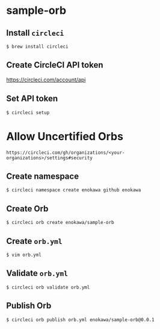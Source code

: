 # sample-orb

## Install `circleci`

```shell
$ brew install circleci
```

## Create CircleCI API token

https://circleci.com/account/api

## Set API token

```shell
$ circleci setup
```

# Allow Uncertified Orbs

```
https://circleci.com/gh/organizations/<your-organizations>/settings#security
```

## Create namespace

```shell
$ circleci namespace create enokawa github enokawa
```

## Create Orb

```shell
$ circleci orb create enokawa/sample-orb
```

## Create `orb.yml`

```shell
$ vim orb.yml
```

## Validate `orb.yml`

```shell
$ circleci orb validate orb.yml
```

## Publish Orb

```shell
$ circleci orb publish orb.yml enokawa/sample-orb@0.0.1
```
